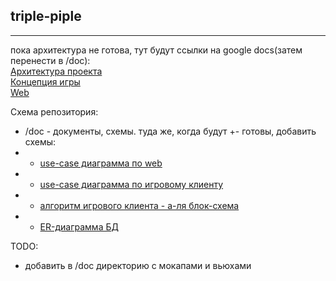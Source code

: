 ## triple-piple

-----

пока архитектура не готова, тут будут ссылки на google docs(затем перенести в /doc):  
[Архитектура проекта](https://docs.google.com/document/d/1BmBiYYQ7A7hb4wpnYCIV8DkuO-qJhmxT-uga_nsbxxU/edit?usp=sharing)  
[Концепция игры](https://docs.google.com/document/d/1bY4ISU6aSvWFZwNkUJfTXKfTd0VyfaOWNWDjXHxcXtE/edit?usp=sharing)  
[Web](https://docs.google.com/document/d/1IRkfM-Hdudv2nlpmyN8fjiv9mFqnSXUER0-b0Ke5DHU/edit?usp=sharing)  


Схема репозитория:
* /doc - документы, схемы. туда же, когда будут +- готовы, добавить схемы:
* * [use-case диаграмма по web](https://drive.google.com/file/d/163w0D7CImm41Q9-M6jlaJK4qQiozGRCn/view?usp=sharing)
* * [use-case диаграмма по игровому клиенту](https://drive.google.com/file/d/1XnpMaQHGf7k6R6CMumplK8o5knOF5OJk/view?usp=sharing)
* * [алгоритм игрового клиента - а-ля блок-схема](https://drive.google.com/file/d/1zdkAawdYq3nGmT852nRvtNFBKptZ-CBC/view?usp=sharing)
* * [ER-диаграмма БД](https://drive.google.com/file/d/128lTkM9xO14fj8A4ew2kjqYoi1nZiOgg/view?usp=sharing)

TODO:
* добавить в /doc директорию с мокапами и вьюхами
